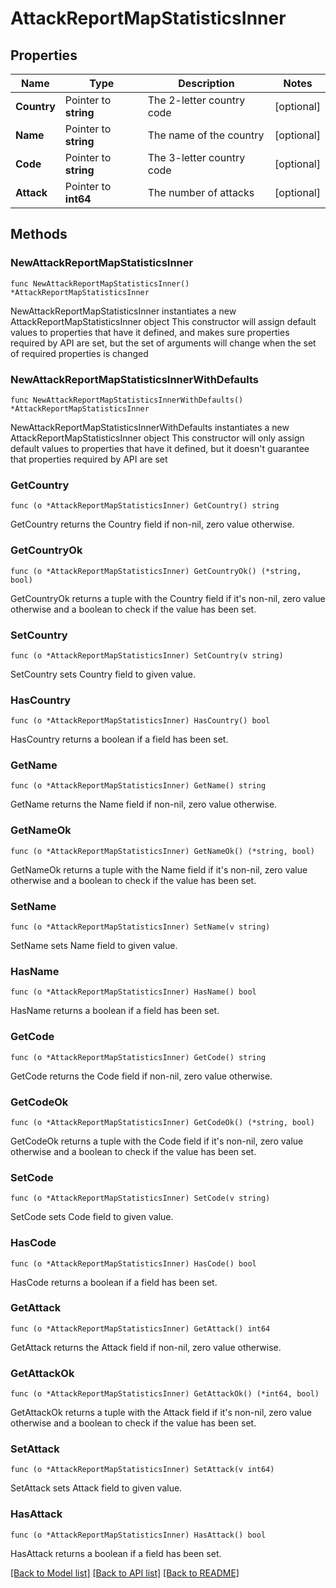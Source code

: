 # AttackReportMapStatisticsInner

## Properties

Name | Type | Description | Notes
------------ | ------------- | ------------- | -------------
**Country** | Pointer to **string** | The 2-letter country code | [optional] 
**Name** | Pointer to **string** | The name of the country | [optional] 
**Code** | Pointer to **string** | The 3-letter country code | [optional] 
**Attack** | Pointer to **int64** | The number of attacks | [optional] 

## Methods

### NewAttackReportMapStatisticsInner

`func NewAttackReportMapStatisticsInner() *AttackReportMapStatisticsInner`

NewAttackReportMapStatisticsInner instantiates a new AttackReportMapStatisticsInner object
This constructor will assign default values to properties that have it defined,
and makes sure properties required by API are set, but the set of arguments
will change when the set of required properties is changed

### NewAttackReportMapStatisticsInnerWithDefaults

`func NewAttackReportMapStatisticsInnerWithDefaults() *AttackReportMapStatisticsInner`

NewAttackReportMapStatisticsInnerWithDefaults instantiates a new AttackReportMapStatisticsInner object
This constructor will only assign default values to properties that have it defined,
but it doesn't guarantee that properties required by API are set

### GetCountry

`func (o *AttackReportMapStatisticsInner) GetCountry() string`

GetCountry returns the Country field if non-nil, zero value otherwise.

### GetCountryOk

`func (o *AttackReportMapStatisticsInner) GetCountryOk() (*string, bool)`

GetCountryOk returns a tuple with the Country field if it's non-nil, zero value otherwise
and a boolean to check if the value has been set.

### SetCountry

`func (o *AttackReportMapStatisticsInner) SetCountry(v string)`

SetCountry sets Country field to given value.

### HasCountry

`func (o *AttackReportMapStatisticsInner) HasCountry() bool`

HasCountry returns a boolean if a field has been set.

### GetName

`func (o *AttackReportMapStatisticsInner) GetName() string`

GetName returns the Name field if non-nil, zero value otherwise.

### GetNameOk

`func (o *AttackReportMapStatisticsInner) GetNameOk() (*string, bool)`

GetNameOk returns a tuple with the Name field if it's non-nil, zero value otherwise
and a boolean to check if the value has been set.

### SetName

`func (o *AttackReportMapStatisticsInner) SetName(v string)`

SetName sets Name field to given value.

### HasName

`func (o *AttackReportMapStatisticsInner) HasName() bool`

HasName returns a boolean if a field has been set.

### GetCode

`func (o *AttackReportMapStatisticsInner) GetCode() string`

GetCode returns the Code field if non-nil, zero value otherwise.

### GetCodeOk

`func (o *AttackReportMapStatisticsInner) GetCodeOk() (*string, bool)`

GetCodeOk returns a tuple with the Code field if it's non-nil, zero value otherwise
and a boolean to check if the value has been set.

### SetCode

`func (o *AttackReportMapStatisticsInner) SetCode(v string)`

SetCode sets Code field to given value.

### HasCode

`func (o *AttackReportMapStatisticsInner) HasCode() bool`

HasCode returns a boolean if a field has been set.

### GetAttack

`func (o *AttackReportMapStatisticsInner) GetAttack() int64`

GetAttack returns the Attack field if non-nil, zero value otherwise.

### GetAttackOk

`func (o *AttackReportMapStatisticsInner) GetAttackOk() (*int64, bool)`

GetAttackOk returns a tuple with the Attack field if it's non-nil, zero value otherwise
and a boolean to check if the value has been set.

### SetAttack

`func (o *AttackReportMapStatisticsInner) SetAttack(v int64)`

SetAttack sets Attack field to given value.

### HasAttack

`func (o *AttackReportMapStatisticsInner) HasAttack() bool`

HasAttack returns a boolean if a field has been set.


[[Back to Model list]](HOW-TO.md#documentation-for-models) [[Back to API list]](HOW-TO.md#documentation-for-api-endpoints) [[Back to README]](HOW-TO.md)


